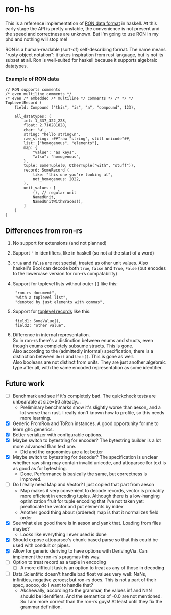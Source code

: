 # ron-hs

This is a reference implementation of [RON data
format](https://github.com/ron-rs/ron) in haskell. At this early stage the API
is pretty unstable, the convenience is not present and the speed and
correctness are unknown. But I'm going to use RON in my phd and nothing will
stop me!

RON is a human-readable (sort-of) self-describing format. The name means "rusty
object notation": it takes inspiration from rust language, but is not its
subset at all. Ron is well-suited for haskell because it supports algebraic
datatypes.

### Example of RON data

    // RON supports comments
    /* even multiline comments */
    /* even /* embedded /* multiline */ comments */ /* */ */
    TopLevelRecord (
        field: Compound ("this", "is", "a", "compound", 123),

        all_datatypes: (
            int: 1_337_322_228,
            float: 2.718281828,
            char: 'ы',
            string: "hello string\n",
            raw_string: r##"raw "string", still unicode"##,
            list: ["homogenous", "elements"],
            map: {
                "value": "as keys",
                "also": "homogenous",
            },
            tuple: SomeTuple(0, OtherTuple("with", "stuff")),
            record: SomeRecord (
                like: "this one you're looking at",
                not_homogenous: 2022,
            ),
            unit_values: [
                (), // regular unit
                NamedUnit,
                NamedUnitWithBraces(),
            ]
        )
    )

## Differences from ron-rs

1. No support for extensions (and not planned)

2. Support `'` in identifiers, like in haskell (so not at the start of a word)

3. `true` and `false` are not special, treated as other unit values. Also
   haskell's Bool can decode both `true`, `false` and `True`, `False`
   (but encodes to the lowercase version for ron-rs compatability)

4. Support for toplevel lists without outer `[]` like this:
   ```
    "ron-rs document",
    "with a toplevel list",
    "denoted by just elements with commas",
   ```

5. Support for [toplevel records](https://github.com/ron-rs/ron/issues/297)
   like this:
   ```
    field1: SomeValue(),
    field2: "other value",
   ```

6. Difference in internal representation.  
   So in ron-rs there's a distinction between enums and structs, even though
   enums completely subsume structs. This is gone.  
   Also according to the (admittedly informal) specification, there is a
   distinction between `Unit` and `Unit()`. This is gone as well.  
   Also booleans are not distinct from units. They are just another algebraic
   type after all, with the same encoded representation as some identifier.

## Future work

- [ ] Benchmark and see if it's completely bad. The quickcheck tests are
  unbearable at size=50 already...
  * Preliminary benchmarks show it's slightly worse than aeson, and a lot worse
    than rust. I really don't known how to profile, so this needs more
    learning.
- [x] Generic FromRon and ToRon instances. A good opportunity for me to learn
  ghc generics.
- [x] Better serializer with configurable options.
- [x] Maybe switch to bytestring for encoder? The bytestring builder is a lot
  more advanced than text one.
  * Did and the ergonomics are a lot better
- [x] Maybe switch to bytestring for decoder? The specification is unclear
  whether raw sting may contain invalid unicode, and attoparsec for text is as
  good as for bytestring.
  * Done. Performance is basically the same, but correctness is improved.
- [ ] Do I really need Map and Vector? I just copied that part from aeson
  * Map makes it very convenient to decode records, vector is probably more
    efficient in encoding tuples. Although there is a low-hanging optimization
    fruit for tuple encoding that I've not taken yet: preallocate the vector
    and put elements by index
  * Another good thing about (ordered) map is that it normalizes field order
- [x] See what else good there is in aeson and yank that. Loading from files
  maybe?
  * Looks like everything I ever used is done
- [x] Should expose attoparsec's chunk-based parse so that this could be used
  with conduit or pipes.
- [x] Allow for generic deriving to have options with DerivingVia. Can
  implement the ron-rs's pragmas this way.
- [ ] Option to treat record as a tuple in encoding
  * [ ] A more difficult task is an option to treat as any of those in decoding
- [ ] Data.Scientific doesn't handle bad float values very well: NaNs,
  infinities, negative zeroes; but ron-rs does. This is not a part of their
  spec, soooo, do I want to handle that?
  * Akchewally, according to the grammar, the values inf and NaN should be
    identifiers. And the semantics of -0.0 are not mentioned. So I am more
    correct than the ron-rs guys! At least until they fix the grammar
    definition.
